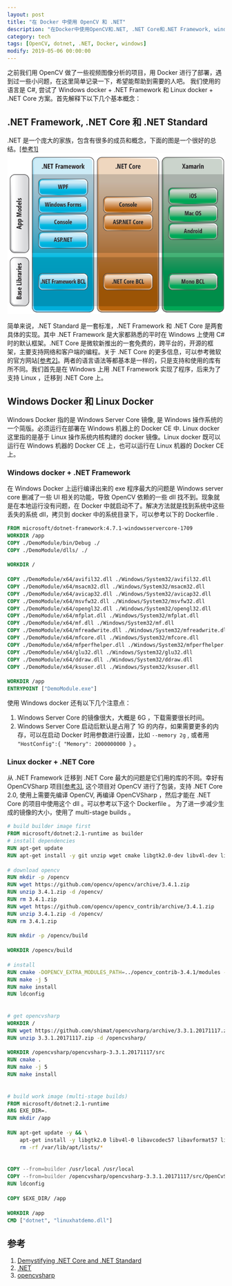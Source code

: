 ```yaml
---
layout: post
title: "在 Docker 中使用 OpenCV 和 .NET"
description: "在Docker中使用OpenCV和.NET, .NET Core和.NET Framework, windowsservercore"
category: tech
tags: [OpenCV, dotnet, .NET, Docker, windows]
modify: 2019-05-06 00:00:00
---
```

之前我们用 OpenCV 做了一些视频图像分析的项目，用 Docker 进行了部署，遇到过一些小问题，在这里简单记录一下，希望能帮助到需要的人吧。
我们使用的语言是 C#, 尝试了 Windows docker + .NET Framework 和 Linux docker + .NET Core 方案。首先解释下以下几个基本概念：

## .NET Framework, .NET Core 和 .NET Standard
.NET 是一个庞大的家族，包含有很多的成员和概念，下面的图是一个很好的总结。[[参考1]](#参考)
![Notebook image name](/assets/20190506/dotnetlandscape.png "The .NET Landscape" )

简单来说，.NET Standard 是一套标准，.NET Framework 和 .NET Core 是两套具体的实现。其中 .NET Framework 是大家都熟悉的平时在 Windows 上使用 C# 时的默认框架。.NET Core 是微软新推出的一套免费的，跨平台的，开源的框架，主要支持网络和客户端的编程。关于 .NET Core 的更多信息，可以参考微软的官方网站[[参考2]](#参考)。两者的语言语法等都基本是一样的，只是支持和使用的库有所不同。我们首先是在 Windows 上用 .NET Framework 实现了程序，后来为了支持 Linux ，迁移到 .NET Core 上。

## Windows Docker 和 Linux Docker
Windows Docker 指的是 Windows Server Core 镜像, 是 Windows 操作系统的一个简版。必须运行在部署在 Windows 机器上的 Docker CE 中. Linux docker 这里指的是基于 Linux 操作系统内核构建的 docker 镜像。Linux docker 既可以运行在 Windows 机器的 Docker CE 上，也可以运行在 Linux 机器的 Docker CE上。

### Windows docker + .NET Framework
在 Windows Docker 上运行编译出来的 exe 程序最大的问题是 Windows server core 删减了一些 UI 相关的功能，导致 OpenCV 依赖的一些 dll 找不到。现象就是在本地运行没有问题，在 Docker 中就启动不了。解决方法就是找到系统中这些丢失的系统 dll，拷贝到 docker 中的系统目录下，可以参考以下的 Dockerfile .
``` dockerfile
FROM microsoft/dotnet-framework:4.7.1-windowsservercore-1709
WORKDIR /app
COPY ./DemoModule/bin/Debug ./
COPY ./DemoModule/dlls/ ./

WORKDIR /

COPY ./DemoModule/x64/avifil32.dll ./Windows/System32/avifil32.dll
COPY ./DemoModule/x64/msacm32.dll ./Windows/System32/msacm32.dll
COPY ./DemoModule/x64/avicap32.dll ./Windows/System32/avicap32.dll
COPY ./DemoModule/x64/msvfw32.dll ./Windows/System32/msvfw32.dll
COPY ./DemoModule/x64/opengl32.dll ./Windows/System32/opengl32.dll
COPY ./DemoModule/x64/mfplat.dll ./Windows/System32/mfplat.dll
COPY ./DemoModule/x64/mf.dll ./Windows/System32/mf.dll
COPY ./DemoModule/x64/mfreadwrite.dll ./Windows/System32/mfreadwrite.dll
COPY ./DemoModule/x64/mfcore.dll ./Windows/System32/mfcore.dll
COPY ./DemoModule/x64/mfperfhelper.dll ./Windows/System32/mfperfhelper.dll
COPY ./DemoModule/x64/glu32.dll ./Windows/System32/glu32.dll
COPY ./DemoModule/x64/ddraw.dll ./Windows/System32/ddraw.dll
COPY ./DemoModule/x64/ksuser.dll ./Windows/System32/ksuser.dll

WORKDIR /app
ENTRYPOINT ["DemoModule.exe"]
```
使用 Windows docker 还有以下几个注意点：
1. Windows Server Core 的镜像很大，大概是 6G ，下载需要很长时间。
2. Windows Server Core 启动后默认是占用了 1G 的内存，如果需要更多的内存，可以在启动 Docker 时用参数进行设置，比如 `--memory 2g` , 或者用 `"HostConfig":{ "Memory": 2000000000 }` 。


### Linux docker + .NET Core
从 .NET Framework 迁移到 .NET Core 最大的问题是它们用的库的不同。幸好有 OpenCVSharp 项目[[参考3]](#参考), 这个项目对 OpenCV 进行了包装，支持 .NET Core 2.0, 使用上需要先编译 OpenCV, 再编译 OpenCVSharp ，然后才能在 .NET Core 的项目中使用这个 dll 。可以参考以下这个 Dockerfile 。 为了进一步减少生成的镜像的大小，使用了 multi-stage builds 。

``` dockerfile
# build builder image first
FROM microsoft/dotnet:2.1-runtime as builder
# install dependencies
RUN apt-get update
RUN apt-get install -y git unzip wget cmake libgtk2.0-dev libv4l-dev libavcodec-dev libavformat-dev libswscale-dev

# download opencv
RUN mkdir -p /opencv
RUN wget https://github.com/opencv/opencv/archive/3.4.1.zip
RUN unzip 3.4.1.zip -d /opencv/
RUN rm 3.4.1.zip
RUN wget https://github.com/opencv/opencv_contrib/archive/3.4.1.zip
RUN unzip 3.4.1.zip -d /opencv/
RUN rm 3.4.1.zip

RUN mkdir -p /opencv/build

WORKDIR /opencv/build

# install
RUN cmake -DOPENCV_EXTRA_MODULES_PATH=../opencv_contrib-3.4.1/modules -D WITH_LIBV4L=ON -D CMAKE_BUILD_TYPE=RELEASE -D WITH_TBB=ON -D ENABLE_NEON=ON ../opencv-3.4.1
RUN make -j 5
RUN make install
RUN ldconfig


# get opencvsharp
WORKDIR /
RUN wget https://github.com/shimat/opencvsharp/archive/3.3.1.20171117.zip
RUN unzip 3.3.1.20171117.zip -d /opencvsharp/

WORKDIR /opencvsharp/opencvsharp-3.3.1.20171117/src
RUN cmake .
RUN make -j 5
RUN make install


# build work image (multi-stage builds)
FROM microsoft/dotnet:2.1-runtime
ARG EXE_DIR=.
RUN mkdir /app

RUN apt-get update -y && \
    apt-get install -y libgtk2.0 libv4l-0 libavcodec57 libavformat57 libswscale4 && \
    rm -rf /var/lib/apt/lists/*


COPY --from=builder /usr/local /usr/local
COPY --from=builder /opencvsharp/opencvsharp-3.3.1.20171117/src/OpenCvSharpExtern/libOpenCvSharpExtern.so /app
RUN ldconfig

COPY $EXE_DIR/ /app

WORKDIR /app
CMD ["dotnet", "linuxhatdemo.dll"]
```



## 参考
1. [Demystifying .NET Core and .NET Standard](https://msdn.microsoft.com/en-us/magazine/mt842506.aspx)
2. [.NET](https://dotnet.microsoft.com/)
3. [opencvsharp](https://github.com/shimat/opencvsharp)



